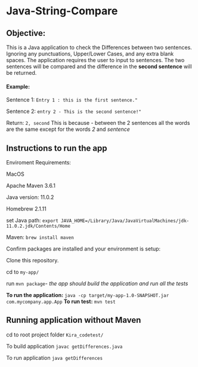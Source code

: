 # Java-String-Compare

## Objective:
This is a Java application to check the Differences between two sentences. Ignoring any punctuations, Upper/Lower Cases, and any extra blank spaces.
The application requires the user to input to sentences. The two sentences will be compared and the difference in the **second sentence** will be returned.

#### Example:
Sentence 1: `Entry 1 : this is the first sentence."`

Sentence 2: `entry 2 - This is the second sentence!"`

Return: `2, second`
This is because - between the 2 sentences all the words are the same except for the words *2* and *sentence* 

## Instructions to run the app
Enviroment Requirements:

MacOS

Apache Maven 3.6.1 

Java version: 11.0.2

Homebrew 2.1.11


set Java path: `export JAVA_HOME=/Library/Java/JavaVirtualMachines/jdk-11.0.2.jdk/Contents/Home`

Maven: `brew install maven`

Confirm packages are installed and your environment is setup:

Clone this repository.

cd to `my-app/`

run `mvn package`- *the app should build the application and run all the tests*

**To run the application:** `java -cp target/my-app-1.0-SNAPSHOT.jar com.mycompany.app.App` 
**To run test:** `mvn test`

## Running application without Maven
cd to root project folder `Kira_codetest/`

To build application `javac getDifferences.java`

To run application `java getDifferences `

